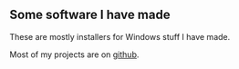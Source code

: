 Some software I have made
-----------------------------------

These are mostly installers for Windows stuff I have made.

Most of my projects are on 
[github](https://github.com/nbirnel?tab=repositories).



